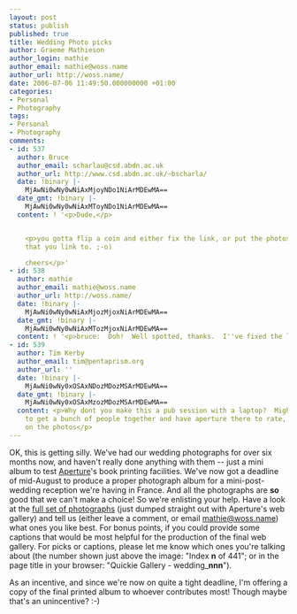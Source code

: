 ```yaml
---
layout: post
status: publish
published: true
title: Wedding Photo picks
author: Graeme Mathieson
author_login: mathie
author_email: mathie@woss.name
author_url: http://woss.name/
date: 2006-07-06 11:49:50.000000000 +01:00
categories:
- Personal
- Photography
tags:
- Personal
- Photography
comments:
- id: 537
  author: Bruce
  author_email: scharlau@csd.abdn.ac.uk
  author_url: http://www.csd.abdn.ac.uk/~bscharla/
  date: !binary |-
    MjAwNi0wNy0wNiAxMjoyNDo1NiArMDEwMA==
  date_gmt: !binary |-
    MjAwNi0wNy0wNiAxMToyNDo1NiArMDEwMA==
  content: ! '<p>Dude,</p>


    <p>you gotta flip a coin and either fix the link, or put the photos in the directory
    that you link to. ;-o)

    cheers</p>'
- id: 538
  author: mathie
  author_email: mathie@woss.name
  author_url: http://woss.name/
  date: !binary |-
    MjAwNi0wNy0wNiAxMjozMjoxNiArMDEwMA==
  date_gmt: !binary |-
    MjAwNi0wNy0wNiAxMTozMjoxNiArMDEwMA==
  content: ! '<p>bruce:  Doh!  Well spotted, thanks.  I''ve fixed the link now.</p>'
- id: 539
  author: Tim Kerby
  author_email: tim@pentaprism.org
  author_url: ''
  date: !binary |-
    MjAwNi0wNy0xOSAxNDozMDozMSArMDEwMA==
  date_gmt: !binary |-
    MjAwNi0wNy0xOSAxMzozMDozMSArMDEwMA==
  content: <p>Why dont you make this a pub session with a laptop?  Might be better
    to get a bunch of people together and have aperture there to rate, mark or comment
    on the photos</p>
---
```

OK, this is getting silly.  We've had our wedding photographs for over six months now, and haven't really done anything with them -- just a mini album to test [Aperture](http://www.apple.com/aperture/)'s book printing facilities.  We've now got a deadline of mid-August to produce a proper photograph album for a mini-post-wedding reception we're having in France.  And all the photographs are **so** good that we can't make a choice!  So we're enlisting your help.  Have a look at the [full set of photographs](http://woss.name/dist/temp_wedding_album/) (just dumped straight out with Aperture's web gallery) and tell us (either leave a comment, or email <mathie@woss.name>) what ones you like best.  For bonus points, if you could provide some captions that would be most helpful for the production of the final web gallery.  For picks or captions, please let me know which ones you're talking about (the number shown just above the image: "Index **n** of 441"; or in the page title in your browser: "Quickie Gallery - wedding\_**nnn**").

As an incentive, and since we're now on quite a tight deadline, I'm offering a copy of the final printed album to whoever contributes most!  Though maybe that's an unincentive? :-)
